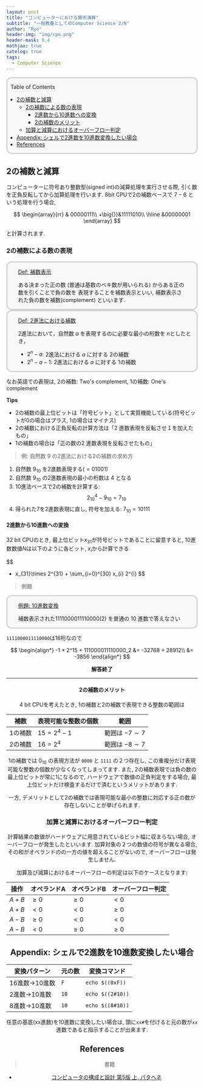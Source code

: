 ```yaml
---
layout: post
title: "コンピューターにおける算術演算"
subtitle: "一般教養としてのComputer Science 2/N"
author: "Ryo"
header-img: "img/cpu.png"
header-mask: 0.4
mathjax: true
catelog: true
tags:
  - Computer Science
---
```


<div style='border-radius: 1em; border-style:solid; border-color:#D3D3D3; background-color:#F8F8F8'>
<p class="h4">&nbsp;&nbsp;Table of Contents</p>
<!-- START doctoc generated TOC please keep comment here to allow auto update -->
<!-- DON'T EDIT THIS SECTION, INSTEAD RE-RUN doctoc TO UPDATE -->

- [2の補数と減算](#2%E3%81%AE%E8%A3%9C%E6%95%B0%E3%81%A8%E6%B8%9B%E7%AE%97)
  - [2の補数による数の表現](#2%E3%81%AE%E8%A3%9C%E6%95%B0%E3%81%AB%E3%82%88%E3%82%8B%E6%95%B0%E3%81%AE%E8%A1%A8%E7%8F%BE)
    - [2進数から10進数への変換](#2%E9%80%B2%E6%95%B0%E3%81%8B%E3%82%8910%E9%80%B2%E6%95%B0%E3%81%B8%E3%81%AE%E5%A4%89%E6%8F%9B)
    - [2の補数のメリット](#2%E3%81%AE%E8%A3%9C%E6%95%B0%E3%81%AE%E3%83%A1%E3%83%AA%E3%83%83%E3%83%88)
  - [加算と減算におけるオーバーフロー判定](#%E5%8A%A0%E7%AE%97%E3%81%A8%E6%B8%9B%E7%AE%97%E3%81%AB%E3%81%8A%E3%81%91%E3%82%8B%E3%82%AA%E3%83%BC%E3%83%90%E3%83%BC%E3%83%95%E3%83%AD%E3%83%BC%E5%88%A4%E5%AE%9A)
- [Appendix: シェルで2進数を10進数変換したい場合](#appendix-%E3%82%B7%E3%82%A7%E3%83%AB%E3%81%A72%E9%80%B2%E6%95%B0%E3%82%9210%E9%80%B2%E6%95%B0%E5%A4%89%E6%8F%9B%E3%81%97%E3%81%9F%E3%81%84%E5%A0%B4%E5%90%88)
- [References](#references)

<!-- END doctoc generated TOC please keep comment here to allow auto update -->

</div>

## 2の補数と減算

コンピューターに符号あり整数型(signed int)の減算処理を実行させる際, 引く数を正負反転してから加算処理を行います. 
8bit CPUで2の補数ベースで $7 - 6$ という処理を行う場合, 

$$
\begin{array}{rr}
 & 00000111\\
 +\big{)}&11111010\\
 \hline
 &00000001
\end{array}
$$

と計算されます.


### 2の補数による数の表現

<div style='padding-left: 2em; padding-right: 2em; border-radius: 1em; border-style:solid; border-color:#D3D3D3; background-color:#F8F8F8'>
<p class="h4"><ins>Def: 補数表示</ins></p>

ある決まった正の数 (普通は基数のベキ数が用いられる) からある正の数を引くことで負の数を
表現することを補数表示といい, 補数表示された負の数を補数(complement) といいます.

</div>

<div style='padding-left: 2em; border-radius: 1em; border-style:solid; border-color:#D3D3D3; background-color:#F8F8F8'>
<p class="h4"><ins>Def: 2進法における補数</ins></p>

2進法において，自然数 $a$ を表現するのに必要な最小の桁数を $n$としたとき，

- $2^n - a$: 2進法における $a$ に対する 2の補数
- $2^n - a - 1$: 2進法における $a$ に対する 1の補数

</div>

なお英語での表現は, 2の補数: Two's complement, 1の補数: One's complement

**Tips**

- 2の補数の最上位ビットは「符号ビット」として実質機能している(符号ビットが0の場合はプラス, 1の場合はマイナス)
- 2の補数における正負反転の計算方法は「2 進数表現を反転させ１を加えたもの」
- 1の補数の場合は「正の数の2 進数表現を反転させたもの」


> 例: 自然数 9 の2進法における2の補数の求め方

1. 自然数 $9_{10}$ を2進数表現する($= 01001$)
2. 自然数 $9_{10}$ の2進数表現の最小の桁数は 4 となる
3. 10進法ベースで2の補数を計算する: $$2_{10}^4 - 9_{10} = 7_{10}$$
4. 得られた7を2進数表現に直し, 符号を加える: $7_{10} = 10111$


#### 2進数から10進数への変換

32 bit CPUのとき, 最上位ビット$x_{31}$が符号ビットであることに留意すると, 10進数数値$N$は以下のように各ビット, $x_{i}$から計算できる

$$
- x_{31}\times 2^{31} + \sum_{i=0}^{30} x_{i} 2^{i}
$$


> 例題

<div style='padding-left: 2em; padding-right: 2em; border-radius: 1em; border-style:solid; border-color:#D3D3D3; background-color:#F8F8F8'>
<p class="h4"><ins>例題: 10進数変換 </ins></p>

補数表示された1111000011110000(2) を普通の 10 進数で答えなさい

</div>

`1111000011110000`は16桁なので

<div class="math display" style="overflow: auto">
$$
\begin{align*}
-1 * 2^15 + 111000011110000_2 &= -32768 + 28912\\
                              &= -3856
\end{align*}
$$


**解答終了**

---


#### 2の補数のメリット

4 bit CPUを考えたとき, 1の補数と2の補数で表現できる整数の範囲は

|補数|表現可能な整数の個数|範囲|
|---|---|---|
|1の補数| $15 = 2^4 - 1$ |範囲は $-7 \sim 7$|
|2の補数| $16 = 2^4$ |範囲は $-8 \sim 7$ |

1の補数では $0_{10}$ の表現方法が `0000` と `1111` の２つ存在し, この重複分だけ表現可能な整数の個数が少なくなってしまってます.
また, 2の補数表現では負の数の最上位ビットが常に1になるので, ハードウェアで数値の正負判定をする場合, 最上位ビットだけ検査するだけで済むというメリットがあります.

一方, デメリットとして2の補数では表現可能な最小の整数に対応する正の数が存在しないことが挙げられます.  


### 加算と減算におけるオーバーフロー判定

計算結果の数値がハードウェアに用意されているビット幅に収まらない場合, オーバーフローが発生したといいます.
加算対象の２つの数値の符号が異なる場合, その和がオペランドのの一方の値を超えることがないので, オーバーフローは発生しません.

加算及び減算におけるオーバーフローの判定は以下のケースとなります:


|操作|オペランドA|オペランドB|オーバーフロー判定|
|---|---------|----------|-------------|
|$A + B$|$\geq 0$ |$\geq 0$ |$< 0$| 
|$A + B$|$< 0$ |$< 0$ |$\geq 0$| 
|$A - B$|$\geq 0$ |$< 0$ |$< 0$| 
|$A - B$|$< 0$ |$\geq 0$ |$\geq 0$| 


## Appendix: シェルで2進数を10進数変換したい場合

|変換パターン|元の数|変換コマンド|
|---|---|---|
|16進数→10進数|`F`|`echo $((0xF))`|
|2進数→10進数|`10`|`echo $((2#10))`|
|8進数→10進数|`10`|`echo $((8#10))`|

任意の基底(xx進数)を10進数に変換したい場合は, 頭に`xx#`を付けると元の数が`xx`進数であると指示することが出来ます.

## References

> 書籍

- [コンピュータの構成と設計 第5版 上, パタヘネ](https://bookplus.nikkei.com/atcl/catalog/14/P98420/)